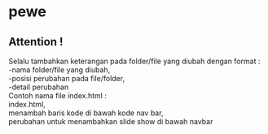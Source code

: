 # pewe

<!DOCTYPE html>
<html lang="en">
<head>
	<meta charset="UTF-8">
</head>
<body>
	<h2>Attention !</h2>
	<p>Selalu tambahkan keterangan pada folder/file yang diubah dengan format :<br>
	-nama folder/file yang diubah,<br>
	-posisi perubahan pada file/folder,<br>
	-detail perubahan<br>
	Contoh nama file index.html :<br>
	index.html,<br>
	menambah baris kode di bawah kode nav bar,<br>
	perubahan untuk menambahkan slide show di bawah navbar</p>
</body>
</html>
